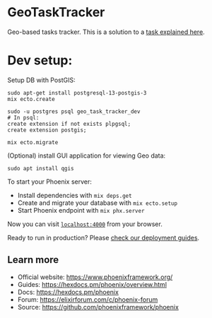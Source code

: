 # GeoTaskTracker

Geo-based tasks tracker.
This is a solution to a [task explained here](./TASK.md).

# Dev setup:

Setup DB with PostGIS:
```
sudo apt-get install postgresql-13-postgis-3
mix ecto.create

sudo -u postgres psql geo_task_tracker_dev
# In psql:
create extension if not exists plpgsql;
create extension postgis;

mix ecto.migrate
```

(Optional) install GUI application for viewing Geo data:
```
sudo apt install qgis
```


To start your Phoenix server:

  * Install dependencies with `mix deps.get`
  * Create and migrate your database with `mix ecto.setup`
  * Start Phoenix endpoint with `mix phx.server`

Now you can visit [`localhost:4000`](http://localhost:4000) from your browser.

Ready to run in production? Please [check our deployment guides](https://hexdocs.pm/phoenix/deployment.html).

## Learn more

  * Official website: https://www.phoenixframework.org/
  * Guides: https://hexdocs.pm/phoenix/overview.html
  * Docs: https://hexdocs.pm/phoenix
  * Forum: https://elixirforum.com/c/phoenix-forum
  * Source: https://github.com/phoenixframework/phoenix
